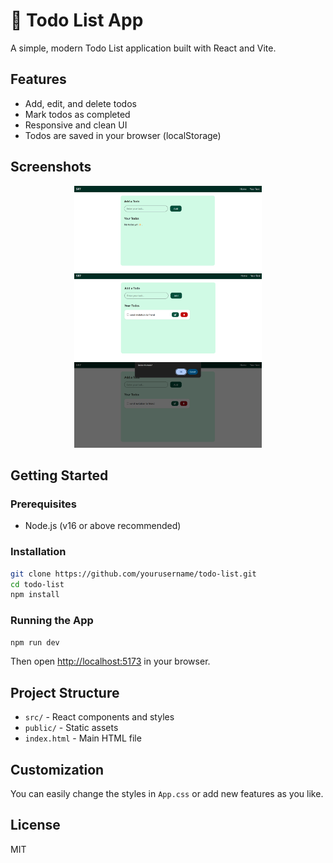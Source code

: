 # 📝 Todo List App

A simple, modern Todo List application built with React and Vite.

## Features

- Add, edit, and delete todos
- Mark todos as completed
- Responsive and clean UI
- Todos are saved in your browser (localStorage)


## Screenshots

<p align="center">

  <img src="public/start.png" alt="" width="300" />
  <img src="public/image copy.png" alt="" width="300" />
  <img src="public/image.png" alt="" width="300" />
</p>

## Getting Started

### Prerequisites
- Node.js (v16 or above recommended)

### Installation
```bash
git clone https://github.com/yourusername/todo-list.git
cd todo-list
npm install
```

### Running the App
```bash
npm run dev
```
Then open [http://localhost:5173](http://localhost:5173) in your browser.

## Project Structure

- `src/` - React components and styles
- `public/` - Static assets
- `index.html` - Main HTML file

## Customization

You can easily change the styles in `App.css` or add new features as you like.

## License

MIT
